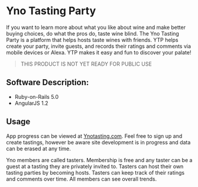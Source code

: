 
# Yno Tasting Party
If you want to learn more about what you like about wine and make better buying choices, do what the pros do, taste wine blind. The Yno Tasting Party is a platform that helps hosts taste wines with friends. YTP helps create your party, invite guests, and records their ratings and comments via mobile devices or Alexa. YTP makes it easy and fun to discover your palate!

>THIS PRODUCT IS NOT YET READY FOR PUBLIC USE

## Software Description:
* Ruby-on-Rails 5.0
* AngularJS 1.2

## Usage
App progress can be viewed at [Ynotasting.com](https://ynotasting.com). Feel free to sign up and create tastings, however be aware site development is in progress and data can be erased at any time.

Yno members are called tasters. Membership is free and any taster can be a guest at a tasting they are privately invited to. Tasters can host their own tasting parties by becoming hosts. Tasters can keep track of their ratings and comments over time. All members can see overall trends.

